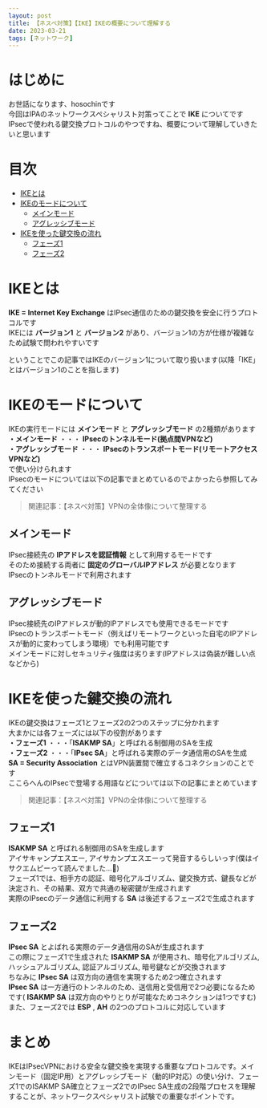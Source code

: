 ```yaml
---
layout: post
title: 【ネスペ対策】【IKE】IKEの概要について理解する
date: 2023-03-21
tags: [ネットワーク]
---
```


# はじめに

お世話になります、hosochinです  
今回はIPAのネットワークスペシャリスト対策ってことで **IKE** についてです  
IPsecで使われる鍵交換プロトコルのやつですね、概要について理解していきたいと思います

# 目次

- [IKEとは](#ikeとは)
- [IKEのモードについて](#ikeのモードについて)
  - [メインモード](#メインモード)
  - [アグレッシブモード](#アグレッシブモード)
- [IKEを使った鍵交換の流れ](#ikeを使った鍵交換の流れ)
  - [フェーズ1](#フェーズ1)
  - [フェーズ2](#フェーズ2)

# IKEとは

**IKE = Internet Key Exchange** はIPsec通信のための鍵交換を安全に行うプロトコルです  
IKEには **バージョン1** と **バージョン2** があり、バージョン1の方が仕様が複雑なため試験で問われやすいです

ということでこの記事ではIKEのバージョン1について取り扱います(以降「IKE」とはバージョン1のことを指します)

# IKEのモードについて

IKEの実行モードには **メインモード** と **アグレッシブモード** の2種類があります  
**・メインモード** ・・・ **IPsecのトンネルモード(拠点間VPNなど)**  
**・アグレッシブモード** ・・・ **IPsecのトランスポートモード(リモートアクセスVPNなど)**  
で使い分けられます  
IPsecのモードについては以下の記事でまとめているのでよかったら参照してみてください

> 関連記事：【ネスペ対策】VPNの全体像について整理する

## メインモード

IPsec接続先の **IPアドレスを認証情報** として利用するモードです  
そのため接続する両者に **固定のグローバルIPアドレス** が必要となります  
IPsecのトンネルモードで利用されます

## アグレッシブモード

IPsec接続先のIPアドレスが動的IPアドレスでも使用できるモードです  
IPsecのトランスポートモード（例えばリモートワークといった自宅のIPアドレスが動的に変わってしまう環境）でも利用可能です  
メインモードに対しセキュリティ強度は劣ります(IPアドレスは偽装が難しい点などから)

# IKEを使った鍵交換の流れ

IKEの鍵交換はフェーズ1とフェーズ2の2つのステップに分かれます  
大まかには各フェーズには以下の役割があります  
**・フェーズ1** ・・・「**ISAKMP SA**」と呼ばれる制御用のSAを生成  
**・フェーズ2** ・・・「**IPsec SA**」と呼ばれる実際のデータ通信用のSAを生成  
**SA = Security Association** とはVPN装置間で確立するコネクションのことです  
ここらへんのIPsecで登場する用語などについては以下の記事にまとめています

> 関連記事：【ネスペ対策】VPNの全体像について整理する

## フェーズ1

**ISAKMP SA** と呼ばれる制御用のSAを生成します  
アイサキャンプエスエー, アイサカンプエスエーって発音するらしいっす(僕はイサクエムピーって読んでました…🍺)  
フェーズ1では、相手方の認証、暗号化アルゴリズム、鍵交換方式、鍵長などが決定され、その結果、双方で共通の秘密鍵が生成されます  
実際のIPsecのデータ通信に利用する **SA** は後述するフェーズ2で生成されます

## フェーズ2

**IPsec SA** とよばれる実際のデータ通信用のSAが生成されます  
この際にフェーズ1で生成された **ISAKMP SA** が使用され、暗号化アルゴリズム, ハッシュアルゴリズム, 認証アルゴリズム, 暗号鍵などが交換されます  
ちなみに **IPsec SA** は双方向の通信を実現するため2つ確立されます  
**IPsec SA** は一方通行のトンネルのため、送信用と受信用で2つ必要になるためです( **ISAKMP SA** は双方向のやりとりが可能なためコネクションは1つですむ)  
また、フェーズ2では **ESP** , **AH** の2つのプロトコルに対応しています

# まとめ

IKEはIPsecVPNにおける安全な鍵交換を実現する重要なプロトコルです。メインモード（固定IP用）とアグレッシブモード（動的IP対応）の使い分け、フェーズ1でのISAKMP SA確立とフェーズ2でのIPsec SA生成の2段階プロセスを理解することが、ネットワークスペシャリスト試験での重要なポイントです。
